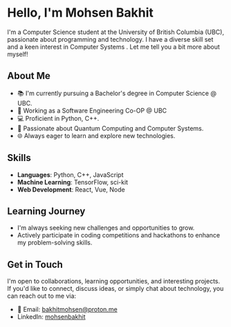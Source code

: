 # Hello, I'm Mohsen Bakhit

I'm a Computer Science student at the University of British Columbia (UBC), passionate about programming and technology. I have a diverse skill set and a keen interest in Computer Systems . Let me tell you a bit more about myself!

## About Me

- 📚 I'm currently pursuing a Bachelor's degree in Computer Science @ UBC.
- 👔 Working as a Software Engineering Co-OP @ UBC
- 💻 Proficient in Python, C++.
- 🤖 Passionate about Quantum Computing and Computer Systems.
- 🌐 Always eager to learn and explore new technologies.

## Skills

- **Languages**: Python, C++, JavaScript
- **Machine Learning**: TensorFlow, sci-kit
- **Web Development**: React, Vue, Node


## Learning Journey

- I'm always seeking new challenges and opportunities to grow.
- Actively participate in coding competitions and hackathons to enhance my problem-solving skills.

## Get in Touch

I'm open to collaborations, learning opportunities, and interesting projects. If you'd like to connect, discuss ideas, or simply chat about technology, you can reach out to me via:

- 📧 Email: bakhitmohsen@proton.me
- LinkedIn: [mohsenbakhit](https://linkedin.com/in/mohsenbakhit)
